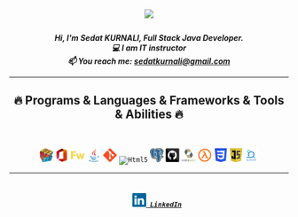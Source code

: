 
<h1 align="center">
  <a href="https://git.io/typing-svg">
    <img src="https://readme-typing-svg.herokuapp.com/?lines=Hello,+There!+👋;I+am+Sedat+KURNALI...;Nice+to+meet+you!&center=true&size=29">
  </a>
</h1>

<h5 align="center">
  Hi, I'm Sedat KURNALI, Full Stack Java Developer.
  <br>
  💻 I am IT instructor  
  <br>
  📫 You reach me: <a href="mailto: sedatkurnali@gmail.com">sedatkurnali@gmail.com</a>
  </p>
  
  <hr>
<h2 align="center">🔥 Programs & Languages & Frameworks & Tools & Abilities 🔥</h2>
<br>
<p align="center">
 <code><img title="Problem Solving" height="25" src="https://github.com/Sedat-KURNALI/Sedat-KURNALI/blob/main/images/problemSolving.png"></code>
  <code><img title="Ms-Office" height="25" src="https://github.com/Sedat-KURNALI/Sedat-KURNALI/blob/main/images/ms_Office.svg"></code>
  <code><img title="Adobe Firework" height="25" src="https://github.com/Sedat-KURNALI/Sedat-KURNALI/blob/main/images/adobe-firework.svg"></code>
  <code><img title="Java" height="25" src="https://github.com/Sedat-KURNALI/Sedat-KURNALI/blob/main/images/java-original.svg"></code>
  <code><img title="Git" height="25" src="https://github.com/Sedat-KURNALI/Sedat-KURNALI/blob/main/images/git-original.svg"></code>
  <code><img title="Html5" height="25" src="https://github.com/Sedat-KURNALI/Sedat-KURNALI/blob/main/images/HTML5.svg"></code>
  <code><img title="PostgreSQL" height="25" src="https://github.com/Sedat-KURNALI/Sedat-KURNALI/blob/main/images/Postgresql.svg"></code>
  <code><img title="GitHub" height="25" src="https://github.com/Sedat-KURNALI/Sedat-KURNALI/blob/main/images/github.svg"></code>
  <code><img title="Hibernate" height="25" src="https://github.com/Sedat-KURNALI/Sedat-KURNALI/blob/main/images/hibernate.png"></code>
  <code><img title="Lambda" height="25" src="https://github.com/Sedat-KURNALI/Sedat-KURNALI/blob/main/images/lambda.png"></code>
  <code><img title="CSS" height="25" src="https://github.com/Sedat-KURNALI/Sedat-KURNALI/blob/main/images/CSS3.png"></code>
  <code><img title="JavaScript" height="25" src="https://github.com/Sedat-KURNALI/Sedat-KURNALI/blob/main/images/js.png"></code>
  <code><img title="Scrum" height="25" src="https://github.com/Sedat-KURNALI/Sedat-KURNALI/blob/main/images/scrum.png"></code>
  
</p>
<hr>
<h5 align="center">
  <code>
    <a href="https://www.linkedin.com/in/sedat-kurnali-518028241/" title="My LinkedIn Profile"><img height="25" src="https://github.com/Sedat-KURNALI/Sedat-KURNALI/blob/main/images/linkedin.svg"> LinkedIn</a></code>
</h5>

